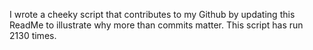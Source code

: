 I wrote a cheeky script that contributes to my Github by updating this ReadMe to illustrate why more than commits matter. This script has run 2130 times.
